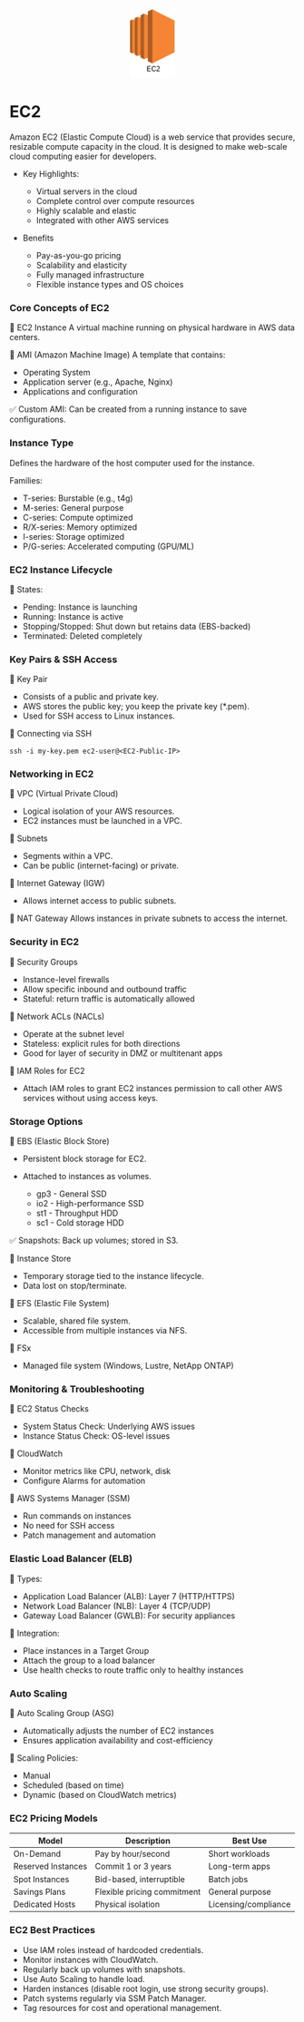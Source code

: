 <p align="center">
  <img src="Images/EC2.png" alt="Logo" width="80"/>
</p>

# EC2

Amazon EC2 (Elastic Compute Cloud) is a web service that provides secure, resizable compute capacity in the cloud. It is designed to make web-scale cloud computing easier for developers.

- Key Highlights:
  - Virtual servers in the cloud
  - Complete control over compute resources
  - Highly scalable and elastic
  - Integrated with other AWS services

- Benefits
  - Pay-as-you-go pricing
  - Scalability and elasticity
  - Fully managed infrastructure
  - Flexible instance types and OS choices

### Core Concepts of EC2
🔹 EC2 Instance
A virtual machine running on physical hardware in AWS data centers.

🔹 AMI (Amazon Machine Image)
A template that contains:
- Operating System
- Application server (e.g., Apache, Nginx)
- Applications and configuration

✅ Custom AMI: Can be created from a running instance to save configurations.

### Instance Type
Defines the hardware of the host computer used for the instance.

Families:
- T-series: Burstable (e.g., t4g)
- M-series: General purpose
- C-series: Compute optimized
- R/X-series: Memory optimized
- I-series: Storage optimized
- P/G-series: Accelerated computing (GPU/ML)

### EC2 Instance Lifecycle
🔹 States:
- Pending: Instance is launching
- Running: Instance is active
- Stopping/Stopped: Shut down but retains data (EBS-backed)
- Terminated: Deleted completely

### Key Pairs & SSH Access
🔹 Key Pair
- Consists of a public and private key.
- AWS stores the public key; you keep the private key (*.pem).
- Used for SSH access to Linux instances.

🔹 Connecting via SSH
```
ssh -i my-key.pem ec2-user@<EC2-Public-IP>
```

### Networking in EC2
🔹 VPC (Virtual Private Cloud)
- Logical isolation of your AWS resources.
- EC2 instances must be launched in a VPC.

🔹 Subnets
- Segments within a VPC.
- Can be public (internet-facing) or private.

🔹 Internet Gateway (IGW)
- Allows internet access to public subnets.

🔹 NAT Gateway
Allows instances in private subnets to access the internet.

### Security in EC2
🔹 Security Groups
- Instance-level firewalls
- Allow specific inbound and outbound traffic
- Stateful: return traffic is automatically allowed

🔹 Network ACLs (NACLs)
- Operate at the subnet level
- Stateless: explicit rules for both directions
- Good for layer of security in DMZ or multitenant apps

🔹 IAM Roles for EC2
- Attach IAM roles to grant EC2 instances permission to call other AWS services without using access keys.

### Storage Options
🔹 EBS (Elastic Block Store)
- Persistent block storage for EC2.
- Attached to instances as volumes.

  - gp3 -	General SSD
  - io2	-   High-performance SSD
  - st1 -	Throughput HDD
  - sc1	-   Cold storage HDD

✅ Snapshots: Back up volumes; stored in S3.

🔹 Instance Store
- Temporary storage tied to the instance lifecycle.
- Data lost on stop/terminate.

🔹 EFS (Elastic File System)
- Scalable, shared file system.
- Accessible from multiple instances via NFS.

🔹 FSx
- Managed file system (Windows, Lustre, NetApp ONTAP)

### Monitoring & Troubleshooting
🔹 EC2 Status Checks
- System Status Check: Underlying AWS issues
- Instance Status Check: OS-level issues

🔹 CloudWatch
- Monitor metrics like CPU, network, disk
- Configure Alarms for automation

🔹 AWS Systems Manager (SSM)
- Run commands on instances
- No need for SSH access
- Patch management and automation

### Elastic Load Balancer (ELB)
🔹 Types:
- Application Load Balancer (ALB): Layer 7 (HTTP/HTTPS)
- Network Load Balancer (NLB): Layer 4 (TCP/UDP)
- Gateway Load Balancer (GWLB): For security appliances

🔹 Integration:
- Place instances in a Target Group
- Attach the group to a load balancer
- Use health checks to route traffic only to healthy instances

### Auto Scaling
🔹 Auto Scaling Group (ASG)
- Automatically adjusts the number of EC2 instances
- Ensures application availability and cost-efficiency

🔹 Scaling Policies:
- Manual
- Scheduled (based on time)
- Dynamic (based on CloudWatch metrics)

### EC2 Pricing Models
|Model	              |Description	                 |Best Use             |
|---------------------|------------------------------|---------------------|
|On-Demand	          |Pay by hour/second	           |Short workloads      |
|Reserved Instances	  |Commit 1 or 3 years	         |Long-term apps       |
|Spot Instances	      |Bid-based, interruptible	     |Batch jobs           |
|Savings Plans	      |Flexible pricing commitment	 |General purpose      |
|Dedicated Hosts	    |Physical isolation	           |Licensing/compliance |

###  EC2 Best Practices
- Use IAM roles instead of hardcoded credentials.
- Monitor instances with CloudWatch.
- Regularly back up volumes with snapshots.
- Use Auto Scaling to handle load.
- Harden instances (disable root login, use strong security groups).
- Patch systems regularly via SSM Patch Manager.
- Tag resources for cost and operational management.

